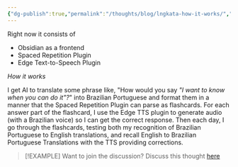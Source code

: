 ```yaml
---
{"dg-publish":true,"permalink":"/thoughts/blog/lngkata-how-it-works/","tags":["blogged","refactored","language"],"created":"2025-09-25T19:55:34.995+01:00","updated":"2025-09-26T06:49:48.458+01:00"}
---
```


Right now it consists of 
- Obsidian as a frontend
- Spaced Repetition Plugin
- Edge Text-to-Speech Plugin

*How it works*

I get AI to translate some phrase like, "How would you say *"I want to know when you can do it"?*" into Brazilian Portuguese and format them in a manner that the Spaced Repetition Plugin can parse as flashcards. For each answer part of the flashcard, I use the Edge TTS plugin to generate audio (with a Brazilian voice) so I can get the correct response. Then each day, I go through the flashcards, testing both my recognition of Brazilian Portuguese to English translations, and recall English to Brazilian Portuguese Translations with the TTS providing corrections.

> [!EXAMPLE] Want to join the discussion? Discuss this thought [here](https://bsky.app/profile/craigtkhill.bsky.social)
